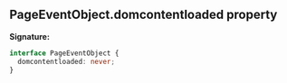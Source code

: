 ## PageEventObject.domcontentloaded property

**Signature:**

```typescript
interface PageEventObject {
  domcontentloaded: never;
}
```
